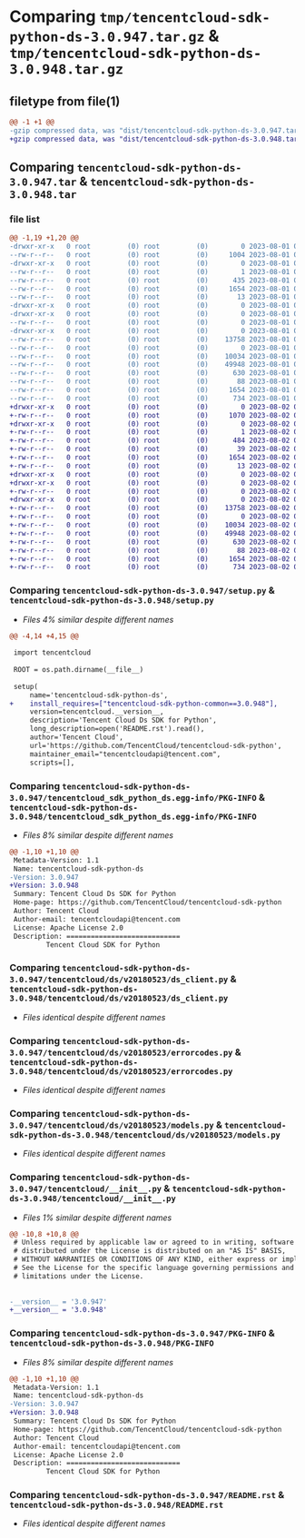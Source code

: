# Comparing `tmp/tencentcloud-sdk-python-ds-3.0.947.tar.gz` & `tmp/tencentcloud-sdk-python-ds-3.0.948.tar.gz`

## filetype from file(1)

```diff
@@ -1 +1 @@
-gzip compressed data, was "dist/tencentcloud-sdk-python-ds-3.0.947.tar", last modified: Tue Aug  1 00:36:23 2023, max compression
+gzip compressed data, was "dist/tencentcloud-sdk-python-ds-3.0.948.tar", last modified: Wed Aug  2 00:28:52 2023, max compression
```

## Comparing `tencentcloud-sdk-python-ds-3.0.947.tar` & `tencentcloud-sdk-python-ds-3.0.948.tar`

### file list

```diff
@@ -1,19 +1,20 @@
-drwxr-xr-x   0 root         (0) root         (0)        0 2023-08-01 00:36:23.000000 tencentcloud-sdk-python-ds-3.0.947/
--rw-r--r--   0 root         (0) root         (0)     1004 2023-08-01 00:36:23.000000 tencentcloud-sdk-python-ds-3.0.947/setup.py
-drwxr-xr-x   0 root         (0) root         (0)        0 2023-08-01 00:36:23.000000 tencentcloud-sdk-python-ds-3.0.947/tencentcloud_sdk_python_ds.egg-info/
--rw-r--r--   0 root         (0) root         (0)        1 2023-08-01 00:36:23.000000 tencentcloud-sdk-python-ds-3.0.947/tencentcloud_sdk_python_ds.egg-info/dependency_links.txt
--rw-r--r--   0 root         (0) root         (0)      435 2023-08-01 00:36:23.000000 tencentcloud-sdk-python-ds-3.0.947/tencentcloud_sdk_python_ds.egg-info/SOURCES.txt
--rw-r--r--   0 root         (0) root         (0)     1654 2023-08-01 00:36:23.000000 tencentcloud-sdk-python-ds-3.0.947/tencentcloud_sdk_python_ds.egg-info/PKG-INFO
--rw-r--r--   0 root         (0) root         (0)       13 2023-08-01 00:36:23.000000 tencentcloud-sdk-python-ds-3.0.947/tencentcloud_sdk_python_ds.egg-info/top_level.txt
-drwxr-xr-x   0 root         (0) root         (0)        0 2023-08-01 00:36:23.000000 tencentcloud-sdk-python-ds-3.0.947/tencentcloud/
-drwxr-xr-x   0 root         (0) root         (0)        0 2023-08-01 00:36:23.000000 tencentcloud-sdk-python-ds-3.0.947/tencentcloud/ds/
--rw-r--r--   0 root         (0) root         (0)        0 2023-08-01 00:36:23.000000 tencentcloud-sdk-python-ds-3.0.947/tencentcloud/ds/__init__.py
-drwxr-xr-x   0 root         (0) root         (0)        0 2023-08-01 00:36:23.000000 tencentcloud-sdk-python-ds-3.0.947/tencentcloud/ds/v20180523/
--rw-r--r--   0 root         (0) root         (0)    13758 2023-08-01 00:36:23.000000 tencentcloud-sdk-python-ds-3.0.947/tencentcloud/ds/v20180523/ds_client.py
--rw-r--r--   0 root         (0) root         (0)        0 2023-08-01 00:36:23.000000 tencentcloud-sdk-python-ds-3.0.947/tencentcloud/ds/v20180523/__init__.py
--rw-r--r--   0 root         (0) root         (0)    10034 2023-08-01 00:36:23.000000 tencentcloud-sdk-python-ds-3.0.947/tencentcloud/ds/v20180523/errorcodes.py
--rw-r--r--   0 root         (0) root         (0)    49948 2023-08-01 00:36:23.000000 tencentcloud-sdk-python-ds-3.0.947/tencentcloud/ds/v20180523/models.py
--rw-r--r--   0 root         (0) root         (0)      630 2023-08-01 00:36:23.000000 tencentcloud-sdk-python-ds-3.0.947/tencentcloud/__init__.py
--rw-r--r--   0 root         (0) root         (0)       88 2023-08-01 00:36:23.000000 tencentcloud-sdk-python-ds-3.0.947/setup.cfg
--rw-r--r--   0 root         (0) root         (0)     1654 2023-08-01 00:36:23.000000 tencentcloud-sdk-python-ds-3.0.947/PKG-INFO
--rw-r--r--   0 root         (0) root         (0)      734 2023-08-01 00:36:23.000000 tencentcloud-sdk-python-ds-3.0.947/README.rst
+drwxr-xr-x   0 root         (0) root         (0)        0 2023-08-02 00:28:52.000000 tencentcloud-sdk-python-ds-3.0.948/
+-rw-r--r--   0 root         (0) root         (0)     1070 2023-08-02 00:28:52.000000 tencentcloud-sdk-python-ds-3.0.948/setup.py
+drwxr-xr-x   0 root         (0) root         (0)        0 2023-08-02 00:28:52.000000 tencentcloud-sdk-python-ds-3.0.948/tencentcloud_sdk_python_ds.egg-info/
+-rw-r--r--   0 root         (0) root         (0)        1 2023-08-02 00:28:52.000000 tencentcloud-sdk-python-ds-3.0.948/tencentcloud_sdk_python_ds.egg-info/dependency_links.txt
+-rw-r--r--   0 root         (0) root         (0)      484 2023-08-02 00:28:52.000000 tencentcloud-sdk-python-ds-3.0.948/tencentcloud_sdk_python_ds.egg-info/SOURCES.txt
+-rw-r--r--   0 root         (0) root         (0)       39 2023-08-02 00:28:52.000000 tencentcloud-sdk-python-ds-3.0.948/tencentcloud_sdk_python_ds.egg-info/requires.txt
+-rw-r--r--   0 root         (0) root         (0)     1654 2023-08-02 00:28:52.000000 tencentcloud-sdk-python-ds-3.0.948/tencentcloud_sdk_python_ds.egg-info/PKG-INFO
+-rw-r--r--   0 root         (0) root         (0)       13 2023-08-02 00:28:52.000000 tencentcloud-sdk-python-ds-3.0.948/tencentcloud_sdk_python_ds.egg-info/top_level.txt
+drwxr-xr-x   0 root         (0) root         (0)        0 2023-08-02 00:28:52.000000 tencentcloud-sdk-python-ds-3.0.948/tencentcloud/
+drwxr-xr-x   0 root         (0) root         (0)        0 2023-08-02 00:28:52.000000 tencentcloud-sdk-python-ds-3.0.948/tencentcloud/ds/
+-rw-r--r--   0 root         (0) root         (0)        0 2023-08-02 00:28:52.000000 tencentcloud-sdk-python-ds-3.0.948/tencentcloud/ds/__init__.py
+drwxr-xr-x   0 root         (0) root         (0)        0 2023-08-02 00:28:52.000000 tencentcloud-sdk-python-ds-3.0.948/tencentcloud/ds/v20180523/
+-rw-r--r--   0 root         (0) root         (0)    13758 2023-08-02 00:28:52.000000 tencentcloud-sdk-python-ds-3.0.948/tencentcloud/ds/v20180523/ds_client.py
+-rw-r--r--   0 root         (0) root         (0)        0 2023-08-02 00:28:52.000000 tencentcloud-sdk-python-ds-3.0.948/tencentcloud/ds/v20180523/__init__.py
+-rw-r--r--   0 root         (0) root         (0)    10034 2023-08-02 00:28:52.000000 tencentcloud-sdk-python-ds-3.0.948/tencentcloud/ds/v20180523/errorcodes.py
+-rw-r--r--   0 root         (0) root         (0)    49948 2023-08-02 00:28:52.000000 tencentcloud-sdk-python-ds-3.0.948/tencentcloud/ds/v20180523/models.py
+-rw-r--r--   0 root         (0) root         (0)      630 2023-08-02 00:28:52.000000 tencentcloud-sdk-python-ds-3.0.948/tencentcloud/__init__.py
+-rw-r--r--   0 root         (0) root         (0)       88 2023-08-02 00:28:52.000000 tencentcloud-sdk-python-ds-3.0.948/setup.cfg
+-rw-r--r--   0 root         (0) root         (0)     1654 2023-08-02 00:28:52.000000 tencentcloud-sdk-python-ds-3.0.948/PKG-INFO
+-rw-r--r--   0 root         (0) root         (0)      734 2023-08-02 00:28:52.000000 tencentcloud-sdk-python-ds-3.0.948/README.rst
```

### Comparing `tencentcloud-sdk-python-ds-3.0.947/setup.py` & `tencentcloud-sdk-python-ds-3.0.948/setup.py`

 * *Files 4% similar despite different names*

```diff
@@ -4,14 +4,15 @@
 
 import tencentcloud
 
 ROOT = os.path.dirname(__file__)
 
 setup(
     name='tencentcloud-sdk-python-ds',
+    install_requires=["tencentcloud-sdk-python-common==3.0.948"],
     version=tencentcloud.__version__,
     description='Tencent Cloud Ds SDK for Python',
     long_description=open('README.rst').read(),
     author='Tencent Cloud',
     url='https://github.com/TencentCloud/tencentcloud-sdk-python',
     maintainer_email="tencentcloudapi@tencent.com",
     scripts=[],
```

### Comparing `tencentcloud-sdk-python-ds-3.0.947/tencentcloud_sdk_python_ds.egg-info/PKG-INFO` & `tencentcloud-sdk-python-ds-3.0.948/tencentcloud_sdk_python_ds.egg-info/PKG-INFO`

 * *Files 8% similar despite different names*

```diff
@@ -1,10 +1,10 @@
 Metadata-Version: 1.1
 Name: tencentcloud-sdk-python-ds
-Version: 3.0.947
+Version: 3.0.948
 Summary: Tencent Cloud Ds SDK for Python
 Home-page: https://github.com/TencentCloud/tencentcloud-sdk-python
 Author: Tencent Cloud
 Author-email: tencentcloudapi@tencent.com
 License: Apache License 2.0
 Description: ============================
         Tencent Cloud SDK for Python
```

### Comparing `tencentcloud-sdk-python-ds-3.0.947/tencentcloud/ds/v20180523/ds_client.py` & `tencentcloud-sdk-python-ds-3.0.948/tencentcloud/ds/v20180523/ds_client.py`

 * *Files identical despite different names*

### Comparing `tencentcloud-sdk-python-ds-3.0.947/tencentcloud/ds/v20180523/errorcodes.py` & `tencentcloud-sdk-python-ds-3.0.948/tencentcloud/ds/v20180523/errorcodes.py`

 * *Files identical despite different names*

### Comparing `tencentcloud-sdk-python-ds-3.0.947/tencentcloud/ds/v20180523/models.py` & `tencentcloud-sdk-python-ds-3.0.948/tencentcloud/ds/v20180523/models.py`

 * *Files identical despite different names*

### Comparing `tencentcloud-sdk-python-ds-3.0.947/tencentcloud/__init__.py` & `tencentcloud-sdk-python-ds-3.0.948/tencentcloud/__init__.py`

 * *Files 1% similar despite different names*

```diff
@@ -10,8 +10,8 @@
 # Unless required by applicable law or agreed to in writing, software
 # distributed under the License is distributed on an "AS IS" BASIS,
 # WITHOUT WARRANTIES OR CONDITIONS OF ANY KIND, either express or implied.
 # See the License for the specific language governing permissions and
 # limitations under the License.
 
 
-__version__ = '3.0.947'
+__version__ = '3.0.948'
```

### Comparing `tencentcloud-sdk-python-ds-3.0.947/PKG-INFO` & `tencentcloud-sdk-python-ds-3.0.948/PKG-INFO`

 * *Files 8% similar despite different names*

```diff
@@ -1,10 +1,10 @@
 Metadata-Version: 1.1
 Name: tencentcloud-sdk-python-ds
-Version: 3.0.947
+Version: 3.0.948
 Summary: Tencent Cloud Ds SDK for Python
 Home-page: https://github.com/TencentCloud/tencentcloud-sdk-python
 Author: Tencent Cloud
 Author-email: tencentcloudapi@tencent.com
 License: Apache License 2.0
 Description: ============================
         Tencent Cloud SDK for Python
```

### Comparing `tencentcloud-sdk-python-ds-3.0.947/README.rst` & `tencentcloud-sdk-python-ds-3.0.948/README.rst`

 * *Files identical despite different names*

